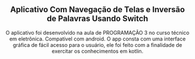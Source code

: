 <div align = "center">
  
#
## Aplicativo Com Navegação de Telas e Inversão de Palavras Usando Switch

O aplicativo foi desenvolvido na aula de PROGRAMAÇÃO 3 no curso técnico em eletrônica. Compativel com android. O app consta com uma interface gráfica de fácil acesso para o usuário, ele foi feito com a finalidade de exercitar os conhecimentos em kotlin.
   </div>
